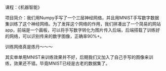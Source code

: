 课程：《机器智能》

项目简介：我们用Numpy手写了一个三层神经网络，并且用MNIST手写数字数据集训练了这个神经网络。为了发挥这个网络的作用，我们拼凑出了一个简易的网站app，前端是一个画板，可以将手写数字转化为图片传入后端，后端搭载了训练好的网络，可以识别传来的数字图像，正确率90%+。

训练网络真是炼丹～～～

其实单单用MNIST来训练效果并不好，后期我们又加入了自己手写的图像来训练，效果还不错。毕竟MNIST已经是古老的数据集了。
